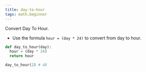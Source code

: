 ```yaml
---
title: day-to-hour
tags: math,beginner
---
```


Convert Day To Hour.

- Use the formula `hour = (day * 24)` to convert from day to hour.

```py
def day_to_hour(day):
  hour = (day * 24)
  return hour
```

```py
day_to_hour(2) # 48
```
